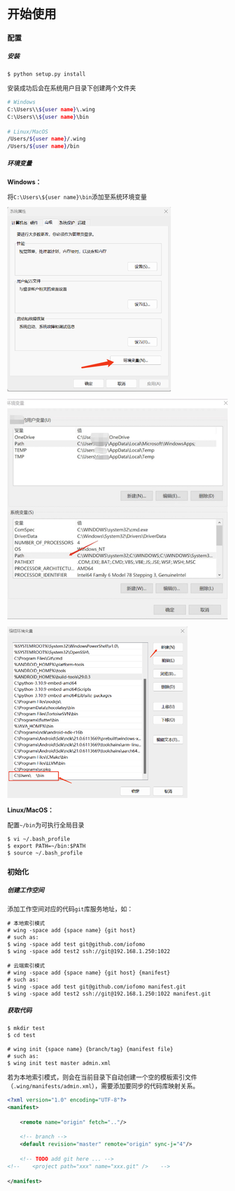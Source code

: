 # 开始使用

### 配置

##### 安装

```shell
$ python setup.py install
```

安装成功后会在系统用户目录下创建两个文件夹

```sh
# Windows
C:\Users\\${user name}\.wing
C:\Users\\${user name}\bin

# Linux/MacOS
/Users/${user name}/.wing
/Users/${user name}/bin
```

##### 环境变量

**Windows：**

将`C:\Users\${user name}\bin`添加至系统环境变量

![](./img/10.png)

![](./img/12.png)

![](./img/11.png)

**Linux/MacOS：**

配置`~/bin`为可执行全局目录

```shell
$ vi ~/.bash_profile
$ export PATH=~/bin:$PATH
$ source ~/.bash_profile
```

### 初始化

##### 创建工作空间

添加工作空间对应的代码`git`库服务地址，如：

```shell
# 本地索引模式
# wing -space add {space name} {git host}
# such as:
$ wing -space add test git@github.com/iofomo
$ wing -space add test2 ssh://git@192.168.1.250:1022

# 云端索引模式
# wing -space add {space name} {git host} {manifest}
# such as:
$ wing -space add test git@github.com/iofomo manifest.git
$ wing -space add test2 ssh://git@192.168.1.250:1022 manifest.git
```

##### 获取代码

```shell
$ mkdir test
$ cd test

# wing init {space name} {branch/tag} {manifest file}
# such as:
$ wing init test master admin.xml
```

若为本地索引模式，则会在当前目录下自动创建一个空的模板索引文件（`.wing/manifests/admin.xml`），需要添加要同步的代码库映射关系。

```xml
<?xml version="1.0" encoding="UTF-8"?>
<manifest>

    <remote name="origin" fetch=".."/>

    <!-- branch -->
    <default revision="master" remote="origin" sync-j="4"/>

    <!-- TODO add git here ... -->
<!--    <project path="xxx" name="xxx.git" />    -->

</manifest>
```
